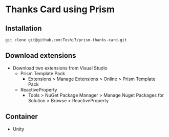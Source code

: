# Thanks Card using Prism

## Installation
```
git clone git@github.com:Toshi7/prism-thanks-card.git
```

## Download extensions
- Download two extensions from Visual Studio 
    - Prism Template Pack
        - Extensions > Manage Extensions > Online > Prism Template Pack 
    - ReactiveProperty
        - Tools > NuGet Package Manager > Manage Nuget Packages for Solution > Browse > ReactiveProperty

## Container
- Unity 
